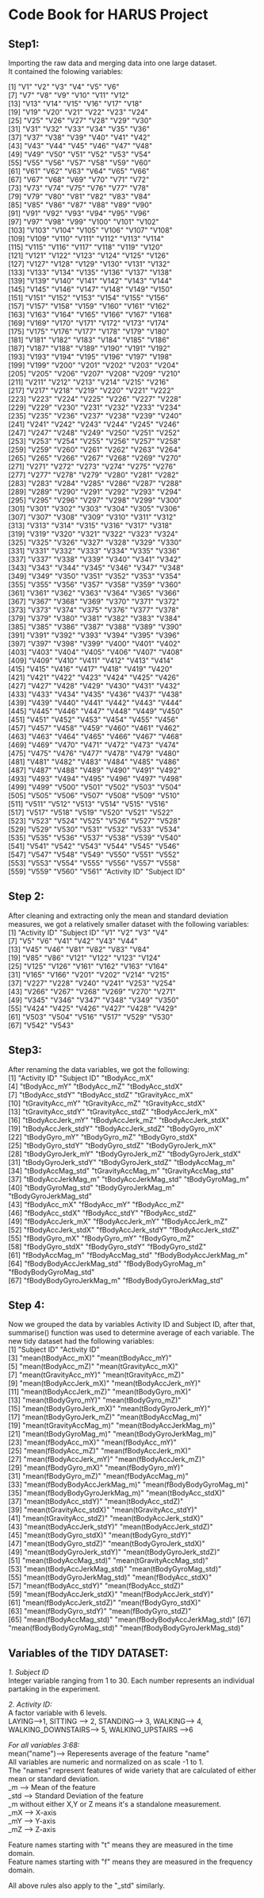 # Code Book for HARUS Project

## Step1:  
Importing the raw data and merging data into one large dataset.  
It contained the folowing variables:  

  [1] "V1"          "V2"          "V3"          "V4"          "V5"          "V6"         
  [7] "V7"          "V8"          "V9"          "V10"         "V11"         "V12"        
 [13] "V13"         "V14"         "V15"         "V16"         "V17"         "V18"        
 [19] "V19"         "V20"         "V21"         "V22"         "V23"         "V24"        
 [25] "V25"         "V26"         "V27"         "V28"         "V29"         "V30"        
 [31] "V31"         "V32"         "V33"         "V34"         "V35"         "V36"        
 [37] "V37"         "V38"         "V39"         "V40"         "V41"         "V42"        
 [43] "V43"         "V44"         "V45"         "V46"         "V47"         "V48"        
 [49] "V49"         "V50"         "V51"         "V52"         "V53"         "V54"        
 [55] "V55"         "V56"         "V57"         "V58"         "V59"         "V60"        
 [61] "V61"         "V62"         "V63"         "V64"         "V65"         "V66"        
 [67] "V67"         "V68"         "V69"         "V70"         "V71"         "V72"        
 [73] "V73"         "V74"         "V75"         "V76"         "V77"         "V78"        
 [79] "V79"         "V80"         "V81"         "V82"         "V83"         "V84"        
 [85] "V85"         "V86"         "V87"         "V88"         "V89"         "V90"        
 [91] "V91"         "V92"         "V93"         "V94"         "V95"         "V96"        
 [97] "V97"         "V98"         "V99"         "V100"        "V101"        "V102"       
[103] "V103"        "V104"        "V105"        "V106"        "V107"        "V108"       
[109] "V109"        "V110"        "V111"        "V112"        "V113"        "V114"       
[115] "V115"        "V116"        "V117"        "V118"        "V119"        "V120"       
[121] "V121"        "V122"        "V123"        "V124"        "V125"        "V126"       
[127] "V127"        "V128"        "V129"        "V130"        "V131"        "V132"       
[133] "V133"        "V134"        "V135"        "V136"        "V137"        "V138"       
[139] "V139"        "V140"        "V141"        "V142"        "V143"        "V144"       
[145] "V145"        "V146"        "V147"        "V148"        "V149"        "V150"       
[151] "V151"        "V152"        "V153"        "V154"        "V155"        "V156"       
[157] "V157"        "V158"        "V159"        "V160"        "V161"        "V162"       
[163] "V163"        "V164"        "V165"        "V166"        "V167"        "V168"       
[169] "V169"        "V170"        "V171"        "V172"        "V173"        "V174"       
[175] "V175"        "V176"        "V177"        "V178"        "V179"        "V180"       
[181] "V181"        "V182"        "V183"        "V184"        "V185"        "V186"       
[187] "V187"        "V188"        "V189"        "V190"        "V191"        "V192"       
[193] "V193"        "V194"        "V195"        "V196"        "V197"        "V198"       
[199] "V199"        "V200"        "V201"        "V202"        "V203"        "V204"       
[205] "V205"        "V206"        "V207"        "V208"        "V209"        "V210"       
[211] "V211"        "V212"        "V213"        "V214"        "V215"        "V216"       
[217] "V217"        "V218"        "V219"        "V220"        "V221"        "V222"       
[223] "V223"        "V224"        "V225"        "V226"        "V227"        "V228"       
[229] "V229"        "V230"        "V231"        "V232"        "V233"        "V234"       
[235] "V235"        "V236"        "V237"        "V238"        "V239"        "V240"       
[241] "V241"        "V242"        "V243"        "V244"        "V245"        "V246"       
[247] "V247"        "V248"        "V249"        "V250"        "V251"        "V252"       
[253] "V253"        "V254"        "V255"        "V256"        "V257"        "V258"       
[259] "V259"        "V260"        "V261"        "V262"        "V263"        "V264"       
[265] "V265"        "V266"        "V267"        "V268"        "V269"        "V270"       
[271] "V271"        "V272"        "V273"        "V274"        "V275"        "V276"       
[277] "V277"        "V278"        "V279"        "V280"        "V281"        "V282"       
[283] "V283"        "V284"        "V285"        "V286"        "V287"        "V288"       
[289] "V289"        "V290"        "V291"        "V292"        "V293"        "V294"       
[295] "V295"        "V296"        "V297"        "V298"        "V299"        "V300"       
[301] "V301"        "V302"        "V303"        "V304"        "V305"        "V306"       
[307] "V307"        "V308"        "V309"        "V310"        "V311"        "V312"       
[313] "V313"        "V314"        "V315"        "V316"        "V317"        "V318"       
[319] "V319"        "V320"        "V321"        "V322"        "V323"        "V324"       
[325] "V325"        "V326"        "V327"        "V328"        "V329"        "V330"       
[331] "V331"        "V332"        "V333"        "V334"        "V335"        "V336"       
[337] "V337"        "V338"        "V339"        "V340"        "V341"        "V342"       
[343] "V343"        "V344"        "V345"        "V346"        "V347"        "V348"       
[349] "V349"        "V350"        "V351"        "V352"        "V353"        "V354"       
[355] "V355"        "V356"        "V357"        "V358"        "V359"        "V360"       
[361] "V361"        "V362"        "V363"        "V364"        "V365"        "V366"       
[367] "V367"        "V368"        "V369"        "V370"        "V371"        "V372"       
[373] "V373"        "V374"        "V375"        "V376"        "V377"        "V378"       
[379] "V379"        "V380"        "V381"        "V382"        "V383"        "V384"       
[385] "V385"        "V386"        "V387"        "V388"        "V389"        "V390"       
[391] "V391"        "V392"        "V393"        "V394"        "V395"        "V396"       
[397] "V397"        "V398"        "V399"        "V400"        "V401"        "V402"       
[403] "V403"        "V404"        "V405"        "V406"        "V407"        "V408"       
[409] "V409"        "V410"        "V411"        "V412"        "V413"        "V414"       
[415] "V415"        "V416"        "V417"        "V418"        "V419"        "V420"       
[421] "V421"        "V422"        "V423"        "V424"        "V425"        "V426"       
[427] "V427"        "V428"        "V429"        "V430"        "V431"        "V432"       
[433] "V433"        "V434"        "V435"        "V436"        "V437"        "V438"       
[439] "V439"        "V440"        "V441"        "V442"        "V443"        "V444"       
[445] "V445"        "V446"        "V447"        "V448"        "V449"        "V450"       
[451] "V451"        "V452"        "V453"        "V454"        "V455"        "V456"       
[457] "V457"        "V458"        "V459"        "V460"        "V461"        "V462"       
[463] "V463"        "V464"        "V465"        "V466"        "V467"        "V468"       
[469] "V469"        "V470"        "V471"        "V472"        "V473"        "V474"       
[475] "V475"        "V476"        "V477"        "V478"        "V479"        "V480"       
[481] "V481"        "V482"        "V483"        "V484"        "V485"        "V486"       
[487] "V487"        "V488"        "V489"        "V490"        "V491"        "V492"       
[493] "V493"        "V494"        "V495"        "V496"        "V497"        "V498"       
[499] "V499"        "V500"        "V501"        "V502"        "V503"        "V504"       
[505] "V505"        "V506"        "V507"        "V508"        "V509"        "V510"       
[511] "V511"        "V512"        "V513"        "V514"        "V515"        "V516"       
[517] "V517"        "V518"        "V519"        "V520"        "V521"        "V522"       
[523] "V523"        "V524"        "V525"        "V526"        "V527"        "V528"       
[529] "V529"        "V530"        "V531"        "V532"        "V533"        "V534"       
[535] "V535"        "V536"        "V537"        "V538"        "V539"        "V540"       
[541] "V541"        "V542"        "V543"        "V544"        "V545"        "V546"       
[547] "V547"        "V548"        "V549"        "V550"        "V551"        "V552"       
[553] "V553"        "V554"        "V555"        "V556"        "V557"        "V558"       
[559] "V559"        "V560"        "V561"        "Activity ID" "Subject ID" 

## Step 2:  
After cleaning and extracting only the mean and standard deviation measures, we got a relatively smaller dataset with the following variables:  
 [1] "Activity ID" "Subject ID"  "V1"          "V2"          "V3"          "V4"         
 [7] "V5"          "V6"          "V41"         "V42"         "V43"         "V44"        
[13] "V45"         "V46"         "V81"         "V82"         "V83"         "V84"        
[19] "V85"         "V86"         "V121"        "V122"        "V123"        "V124"       
[25] "V125"        "V126"        "V161"        "V162"        "V163"        "V164"       
[31] "V165"        "V166"        "V201"        "V202"        "V214"        "V215"       
[37] "V227"        "V228"        "V240"        "V241"        "V253"        "V254"       
[43] "V266"        "V267"        "V268"        "V269"        "V270"        "V271"       
[49] "V345"        "V346"        "V347"        "V348"        "V349"        "V350"       
[55] "V424"        "V425"        "V426"        "V427"        "V428"        "V429"       
[61] "V503"        "V504"        "V516"        "V517"        "V529"        "V530"       
[67] "V542"        "V543"       

## Step3:  
After renaming the data variables, we got the following:  
 [1] "Activity ID"              "Subject ID"               "tBodyAcc_mX"             
 [4] "tBodyAcc_mY"              "tBodyAcc_mZ"              "tBodyAcc_stdX"           
 [7] "tBodyAcc_stdY"            "tBodyAcc_stdZ"            "tGravityAcc_mX"          
[10] "tGravityAcc_mY"           "tGravityAcc_mZ"           "tGravityAcc_stdX"        
[13] "tGravityAcc_stdY"         "tGravityAcc_stdZ"         "tBodyAccJerk_mX"         
[16] "tBodyAccJerk_mY"          "tBodyAccJerk_mZ"          "tBodyAccJerk_stdX"       
[19] "tBodyAccJerk_stdY"        "tBodyAccJerk_stdZ"        "tBodyGyro_mX"            
[22] "tBodyGyro_mY"             "tBodyGyro_mZ"             "tBodyGyro_stdX"          
[25] "tBodyGyro_stdY"           "tBodyGyro_stdZ"           "tBodyGyroJerk_mX"        
[28] "tBodyGyroJerk_mY"         "tBodyGyroJerk_mZ"         "tBodyGyroJerk_stdX"      
[31] "tBodyGyroJerk_stdY"       "tBodyGyroJerk_stdZ"       "tBodyAccMag_m"           
[34] "tBodyAccMag_std"          "tGravityAccMag_m"         "tGravityAccMag_std"      
[37] "tBodyAccJerkMag_m"        "tBodyAccJerkMag_std"      "tBodyGyroMag_m"          
[40] "tBodyGyroMag_std"         "tBodyGyroJerkMag_m"       "tBodyGyroJerkMag_std"    
[43] "fBodyAcc_mX"              "fBodyAcc_mY"              "fBodyAcc_mZ"             
[46] "fBodyAcc_stdX"            "fBodyAcc_stdY"            "fBodyAcc_stdZ"           
[49] "fBodyAccJerk_mX"          "fBodyAccJerk_mY"          "fBodyAccJerk_mZ"         
[52] "fBodyAccJerk_stdX"        "fBodyAccJerk_stdY"        "fBodyAccJerk_stdZ"       
[55] "fBodyGyro_mX"             "fBodyGyro_mY"             "fBodyGyro_mZ"            
[58] "fBodyGyro_stdX"           "fBodyGyro_stdY"           "fBodyGyro_stdZ"          
[61] "fBodyAccMag_m"            "fBodyAccMag_std"          "fBodyBodyAccJerkMag_m"   
[64] "fBodyBodyAccJerkMag_std"  "fBodyBodyGyroMag_m"       "fBodyBodyGyroMag_std"    
[67] "fBodyBodyGyroJerkMag_m"   "fBodyBodyGyroJerkMag_std"


## Step 4:
Now we grouped the data by variables Activity ID and Subject ID, after that, summarise() function was used to determine average of each variable. The new tidy dataset had the following variables:  
 [1] "Subject ID"                     "Activity ID"                   
 [3] "mean(tBodyAcc_mX)"              "mean(tBodyAcc_mY)"             
 [5] "mean(tBodyAcc_mZ)"              "mean(tGravityAcc_mX)"          
 [7] "mean(tGravityAcc_mY)"           "mean(tGravityAcc_mZ)"          
 [9] "mean(tBodyAccJerk_mX)"          "mean(tBodyAccJerk_mY)"         
[11] "mean(tBodyAccJerk_mZ)"          "mean(tBodyGyro_mX)"            
[13] "mean(tBodyGyro_mY)"             "mean(tBodyGyro_mZ)"            
[15] "mean(tBodyGyroJerk_mX)"         "mean(tBodyGyroJerk_mY)"        
[17] "mean(tBodyGyroJerk_mZ)"         "mean(tBodyAccMag_m)"           
[19] "mean(tGravityAccMag_m)"         "mean(tBodyAccJerkMag_m)"       
[21] "mean(tBodyGyroMag_m)"           "mean(tBodyGyroJerkMag_m)"      
[23] "mean(fBodyAcc_mX)"              "mean(fBodyAcc_mY)"             
[25] "mean(fBodyAcc_mZ)"              "mean(fBodyAccJerk_mX)"         
[27] "mean(fBodyAccJerk_mY)"          "mean(fBodyAccJerk_mZ)"         
[29] "mean(fBodyGyro_mX)"             "mean(fBodyGyro_mY)"            
[31] "mean(fBodyGyro_mZ)"             "mean(fBodyAccMag_m)"           
[33] "mean(fBodyBodyAccJerkMag_m)"    "mean(fBodyBodyGyroMag_m)"      
[35] "mean(fBodyBodyGyroJerkMag_m)"   "mean(tBodyAcc_stdX)"           
[37] "mean(tBodyAcc_stdY)"            "mean(tBodyAcc_stdZ)"           
[39] "mean(tGravityAcc_stdX)"         "mean(tGravityAcc_stdY)"        
[41] "mean(tGravityAcc_stdZ)"         "mean(tBodyAccJerk_stdX)"       
[43] "mean(tBodyAccJerk_stdY)"        "mean(tBodyAccJerk_stdZ)"       
[45] "mean(tBodyGyro_stdX)"           "mean(tBodyGyro_stdY)"          
[47] "mean(tBodyGyro_stdZ)"           "mean(tBodyGyroJerk_stdX)"      
[49] "mean(tBodyGyroJerk_stdY)"       "mean(tBodyGyroJerk_stdZ)"      
[51] "mean(tBodyAccMag_std)"          "mean(tGravityAccMag_std)"      
[53] "mean(tBodyAccJerkMag_std)"      "mean(tBodyGyroMag_std)"        
[55] "mean(tBodyGyroJerkMag_std)"     "mean(fBodyAcc_stdX)"           
[57] "mean(fBodyAcc_stdY)"            "mean(fBodyAcc_stdZ)"           
[59] "mean(fBodyAccJerk_stdX)"        "mean(fBodyAccJerk_stdY)"       
[61] "mean(fBodyAccJerk_stdZ)"        "mean(fBodyGyro_stdX)"          
[63] "mean(fBodyGyro_stdY)"           "mean(fBodyGyro_stdZ)"          
[65] "mean(fBodyAccMag_std)"          "mean(fBodyBodyAccJerkMag_std)" 
[67] "mean(fBodyBodyGyroMag_std)"     "mean(fBodyBodyGyroJerkMag_std)"

## Variables of the TIDY DATASET:  

*1. Subject ID*  
Integer variable ranging from 1 to 30. Each number represents an individual partaking in the experiment.   

*2. Activity ID:*  
A factor variable with 6 levels.  
LAYING-->1, SITTING --> 2, STANDING--> 3, WALKING--> 4, WALKING_DOWNSTAIRS--> 5, WALKING_UPSTAIRS -->6  

*For all variables 3:68:*  
mean("name")--> Reperesents average of the feature "name"  
All variables are numeric and normalized on as scale -1 to 1.  
The "names" represent features of wide variety that are calculated of either mean or standard deviation.  
_m --> Mean of the feature  
_std --> Standard Deviation of the feature  
_m without either X,Y or Z means it's a standalone measurement.  
_mX --> X-axis  
_mY --> Y-axis  
_mZ --> Z-axis  

Feature names starting with "t" means they are measured in the time domain.  
Feature names starting with "f" means they are measured in the frequency domain.  

All above rules also apply to the "_std" similarly.  
